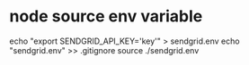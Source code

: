 # node source env variable
echo "export SENDGRID_API_KEY='key'" > sendgrid.env
echo "sendgrid.env" >> .gitignore
source ./sendgrid.env